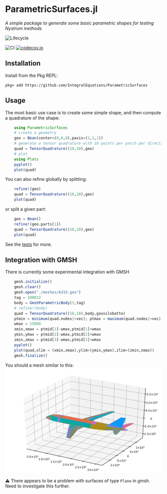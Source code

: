 # ParametricSurfaces.jl

*A simple package to generate some basic parametric shapes for testing Nystrom methods* 

![Lifecycle](https://img.shields.io/badge/lifecycle-experimental-orange.svg)<!--
![Lifecycle](https://img.shields.io/badge/lifecycle-maturing-blue.svg)
![Lifecycle](https://img.shields.io/badge/lifecycle-stable-green.svg)
![Lifecycle](https://img.shields.io/badge/lifecycle-retired-orange.svg)
![Lifecycle](https://img.shields.io/badge/lifecycle-archived-red.svg)
![Lifecycle](https://img.shields.io/badge/lifecycle-dormant-blue.svg) -->

![CI](https://github.com/IntegralEquations/ParametricSurfaces/workflows/CI/badge.svg?branch=master)
[![codecov.io](http://codecov.io/github/IntegralEquations/ParametricSurfaces.jl/coverage.svg?branch=master)](http://codecov.io/github/maltezfaria/ParametricSurfaces.jl?branch=master)

## Installation
Install from the Pkg REPL:
```
pkg> add https://github.com/IntegralEquations/ParametricSurfaces
```

## Usage

The most basic use case is to create some simple shape, and then compute a quadrature of the shape:
```julia
    using ParametricSurfaces
    # create a geometry 
    geo = Bean(center=(0,0,0),paxis=(1,1,1))
    # generate a tensor quadrature with 10 points per patch per direction
    quad = TensorQuadrature((10,10),geo)
    # plot 
    using Plots
    pyplot()
    plot(quad)
```
You can also refine globally by splitting:
```julia
    refine!(geo)
    quad = TensorQuadrature((10,10),geo)
    plot(quad)
```
or split a given part:
```julia
    geo = Bean()
    refine!(geo.parts[1])
    quad = TensorQuadrature((10,10),geo)
    plot(quad)
```

See the [tests](./test/runtests.jl) for more.

## Integration with GMSH

There is currently some experimental integration with GMSH
```julia
    gmsh.initialize()
    gmsh.clear()
    gmsh.open("./meshes/A319.geo")
    tag = 100032
    body = GmshParametricBody(3,tag)
    # refine!(body)
    quad = TensorQuadrature((10,10),body,gausslobatto)
    ptmin = minimum(quad.nodes|>vec); ptmax = maximum(quad.nodes|>vec); ptmid = (ptmin + ptmax )/2
    wmax = 15000
    xmin,xmax = ptmid[1]-wmax,ptmid[1]+wmax
    ymin,ymax = ptmid[2]-wmax,ptmid[2]+wmax
    zmin,zmax = ptmid[3]-wmax,ptmid[3]+wmax
    pyplot()
    plot(quad,xlim = (xmin,xmax),ylim=(ymin,ymax),zlim=(zmin,zmax))
    gmsh.finalize()
```
You should a mesh similar to this:
![Clusters](docs/src/figures/airplane_gmsh.png "Airplane")

:warning: There appears to be a problem with surfaces of type `Plane` in gmsh. Need to investigate this further.

